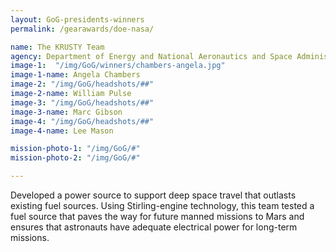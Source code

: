 ```yaml
---
layout: GoG-presidents-winners
permalink: /gearawards/doe-nasa/

name: The KRUSTY Team
agency: Department of Energy and National Aeronautics and Space Administration
image-1:  "/img/GoG/winners/chambers-angela.jpg"
image-1-name: Angela Chambers
image-2: "/img/GoG/headshots/##"
image-2-name: William Pulse
image-3: "/img/GoG/headshots/##"
image-3-name: Marc Gibson
image-4: "/img/GoG/headshots/##"
image-4-name: Lee Mason

mission-photo-1: "/img/GoG/#"
mission-photo-2: "/img/GoG/#"

---
```


Developed a power source to support deep space travel that outlasts existing fuel sources. Using Stirling-engine  technology, this team tested a fuel source that paves the way for future manned missions to Mars and ensures that astronauts have adequate electrical power for long-term missions.
